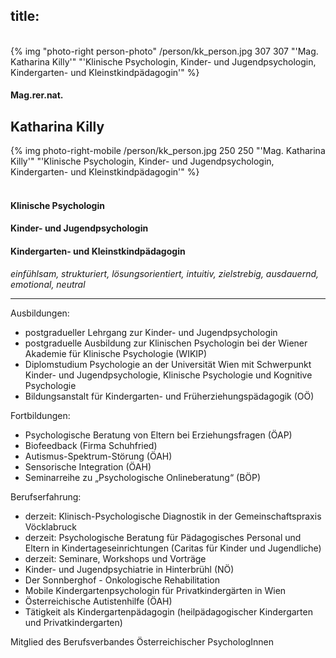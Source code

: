 title:
---
<br>
{% img "photo-right person-photo" /person/kk_person.jpg 307 307 "'Mag. Katharina Killy'" "'Klinische Psychologin, Kinder- und Jugendpsychologin, Kindergarten- und Kleinstkindpädagogin'" %}

#### Mag.rer.nat.
## Katharina Killy
{% img photo-right-mobile /person/kk_person.jpg 250 250 "'Mag. Katharina Killy'" "'Klinische Psychologin, Kinder- und Jugendpsychologin, Kindergarten- und Kleinstkindpädagogin'" %}

#### <br>Klinische Psychologin
#### Kinder- und Jugendpsychologin
#### Kindergarten- und Kleinstkindpädagogin

*einfühlsam, strukturiert, lösungsorientiert, intuitiv, zielstrebig, ausdauernd, emotional, neutral*

---

Ausbildungen:
- postgradueller Lehrgang zur Kinder- und Jugendpsychologin
- postgraduelle Ausbildung zur Klinischen Psychologin bei der Wiener Akademie für Klinische Psychologie (WIKIP)
- Diplomstudium Psychologie an der Universität Wien mit Schwerpunkt Kinder- und Jugendpsychologie, Klinische Psychologie und Kognitive Psychologie
- Bildungsanstalt für Kindergarten- und Früherziehungspädagogik (OÖ)

Fortbildungen: 
- Psychologische Beratung von Eltern bei Erziehungsfragen (ÖAP)
- Biofeedback (Firma Schuhfried)
- Autismus-Spektrum-Störung (ÖAH) 
- Sensorische Integration (ÖAH)
- Seminarreihe zu „Psychologische Onlineberatung“ (BÖP) 

Berufserfahrung:
- derzeit: Klinisch-Psychologische Diagnostik in der Gemeinschaftspraxis Vöcklabruck
- derzeit: Psychologische Beratung für Pädagogisches Personal und Eltern in Kindertageseinrichtungen (Caritas für Kinder und Jugendliche)
- derzeit: Seminare, Workshops und Vorträge 
- Kinder- und Jugendpsychiatrie in Hinterbrühl (NÖ)
- Der Sonnberghof - Onkologische Rehabilitation
- Mobile Kindergartenpsychologin für Privatkindergärten in Wien
- Österreichische Autistenhilfe (ÖAH)
- Tätigkeit als Kindergartenpädagogin (heilpädagogischer Kindergarten und Privatkindergarten)

Mitglied des Berufsverbandes Österreichischer PsychologInnen
